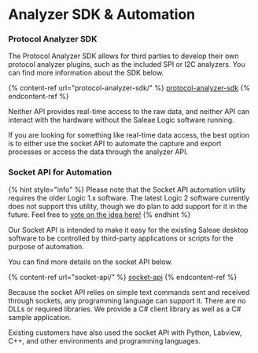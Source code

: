 # Analyzer SDK & Automation

### Protocol Analyzer SDK

The Protocol Analyzer SDK allows for third parties to develop their own protocol analyzer plugins, such as the included SPI or I2C analyzers. You can find more information about the SDK below.

{% content-ref url="protocol-analyzer-sdk/" %}
[protocol-analyzer-sdk](protocol-analyzer-sdk/)
{% endcontent-ref %}

Neither API provides real-time access to the raw data, and neither API can interact with the hardware without the Saleae Logic software running.

If you are looking for something like real-time data access, the best option is to either use the socket API to automate the capture and export processes or access the data through the analyzer API.

### Socket API for Automation

{% hint style="info" %}
Please note that the Socket API automation utility requires the older Logic 1.x software. The latest Logic 2 software currently does not support this utility, though we do plan to add support for it in the future. Feel free to [vote on the idea here!](https://ideas.saleae.com/b/feature-requests/application-api/)
{% endhint %}

Our Socket API is intended to make it easy for the existing Saleae desktop software to be controlled by third-party applications or scripts for the purpose of automation.

You can find more details on the socket API below.

{% content-ref url="socket-api/" %}
[socket-api](socket-api/)
{% endcontent-ref %}

Because the socket API relies on simple text commands sent and received through sockets, any programming language can support it. There are no DLLs or required libraries. We provide a C# client library as well as a C# sample application.

Existing customers have also used the socket API with Python, Labview, C++, and other environments and programming languages.
